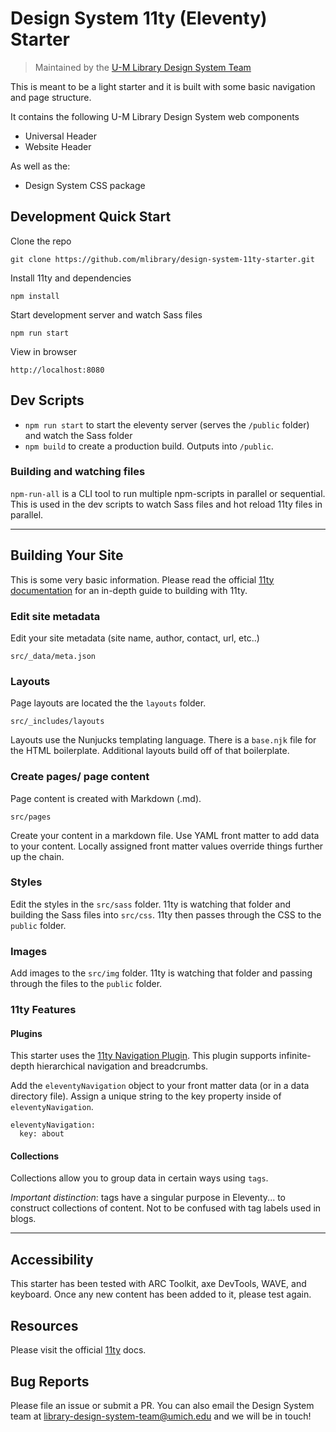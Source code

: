 # Design System 11ty (Eleventy) Starter

> Maintained by the [U-M Library Design System Team](https://design-system.lib.umich.edu/)

This is meant to be a light starter and it is built with some basic navigation and page structure.

It contains the following U-M Library Design System web components

- Universal Header
- Website Header

As well as the:

- Design System CSS package

## Development Quick Start

Clone the repo

```
git clone https://github.com/mlibrary/design-system-11ty-starter.git
```

Install 11ty and dependencies

```
npm install
```

Start development server and watch Sass files

```
npm run start
```

View in browser

```
http://localhost:8080
```

## Dev Scripts

- `npm run start` to start the eleventy server (serves the `/public` folder) and watch the Sass folder
- `npm build` to create a production build. Outputs into `/public`.

### Building and watching files

`npm-run-all` is a CLI tool to run multiple npm-scripts in parallel or sequential. This is used in the dev scripts to watch Sass files and hot reload 11ty files in parallel.

---

## Building Your Site

This is some very basic information. Please read the official [11ty documentation](https://www.11ty.dev/docs/) for an in-depth guide to building with 11ty.

### Edit site metadata

Edit your site metadata (site name, author, contact, url, etc..)

```
src/_data/meta.json
```

### Layouts

Page layouts are located the the `layouts` folder.

```
src/_includes/layouts
```

Layouts use the Nunjucks templating language.
There is a `base.njk` file for the HTML boilerplate.
Additional layouts build off of that boilerplate.

### Create pages/ page content

Page content is created with Markdown (.md).

```
src/pages
```

Create your content in a markdown file. Use YAML front matter to add data to your content. Locally assigned front matter values override things further up the chain.

### Styles

Edit the styles in the `src/sass` folder. 11ty is watching that folder and building the Sass files into `src/css`. 11ty then passes through the CSS to the `public` folder.

### Images

Add images to the `src/img` folder. 11ty is watching that folder and passing through the files to the `public` folder.

### 11ty Features

#### **Plugins**

This starter uses the [11ty Navigation Plugin](https://www.11ty.dev/docs/plugins/navigation/).
This plugin supports infinite-depth hierarchical navigation and breadcrumbs.

Add the `eleventyNavigation` object to your front matter data (or in a data directory file). Assign a unique string to the key property inside of `eleventyNavigation`.

```
eleventyNavigation:
  key: about
```

#### **Collections**

Collections allow you to group data in certain ways using `tags`.

_Important distinction_: tags have a singular purpose in Eleventy... to construct collections of content. Not to be confused with tag labels used in blogs.

---

## Accessibility

This starter has been tested with ARC Toolkit, axe DevTools, WAVE, and keyboard. Once any new content has been added to it, please test again.

## Resources

Please visit the official [11ty](https://www.11ty.dev/docs/) docs.

## Bug Reports

Please file an issue or submit a PR. You can also email the Design System team at [library-design-system-team@umich.edu](library-design-system-team@umich.edu) and we will be in touch!

